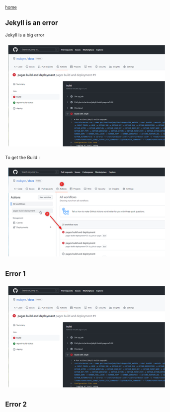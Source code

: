 [home](../home)

## Jekyll is an error

Jekyll is a big error

<img style="margin: 10px" src="https://github.com/mabyre/mabyre.github.io/blob/master/images/error/2022-07-21_15h36_12.png" alt="Github Pages Settings" />

To get the Build :

<img style="margin: 10px" src="https://github.com/mabyre/docs/blob/master/images/2022-12-19_15h19_55.png" alt="Access to build" />

## Error 1

<img style="margin: 10px" src="https://github.com/mabyre/docs/blob/master/images/2022-07-21_15h36_12.png" alt="Error" />

## Error 2
